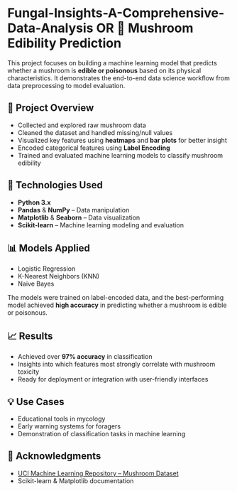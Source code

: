 # Fungal-Insights-A-Comprehensive-Data-Analysis OR 🍄 Mushroom Edibility Prediction

This project focuses on building a machine learning model that predicts whether a mushroom is **edible or poisonous** based on its physical characteristics. It demonstrates the end-to-end data science workflow from data preprocessing to model evaluation.

## 📌 Project Overview

- Collected and explored raw mushroom data
- Cleaned the dataset and handled missing/null values
- Visualized key features using **heatmaps** and **bar plots** for better insight
- Encoded categorical features using **Label Encoding**
- Trained and evaluated machine learning models to classify mushroom edibility

## 🚀 Technologies Used

- **Python 3.x**
- **Pandas** & **NumPy** – Data manipulation
- **Matplotlib** & **Seaborn** – Data visualization
- **Scikit-learn** – Machine learning modeling and evaluation

## 📊 Models Applied

- Logistic Regression  
- K-Nearest Neighbors (KNN)  
- Naive Bayes  

The models were trained on label-encoded data, and the best-performing model achieved **high accuracy** in predicting whether a mushroom is edible or poisonous.


## 📈 Results

- Achieved over **97% accuracy** in classification
- Insights into which features most strongly correlate with mushroom toxicity
- Ready for deployment or integration with user-friendly interfaces

## 💡 Use Cases

- Educational tools in mycology
- Early warning systems for foragers
- Demonstration of classification tasks in machine learning

## 🙌 Acknowledgments

- [UCI Machine Learning Repository – Mushroom Dataset](https://archive.ics.uci.edu/ml/datasets/mushroom)
- Scikit-learn & Matplotlib documentation


